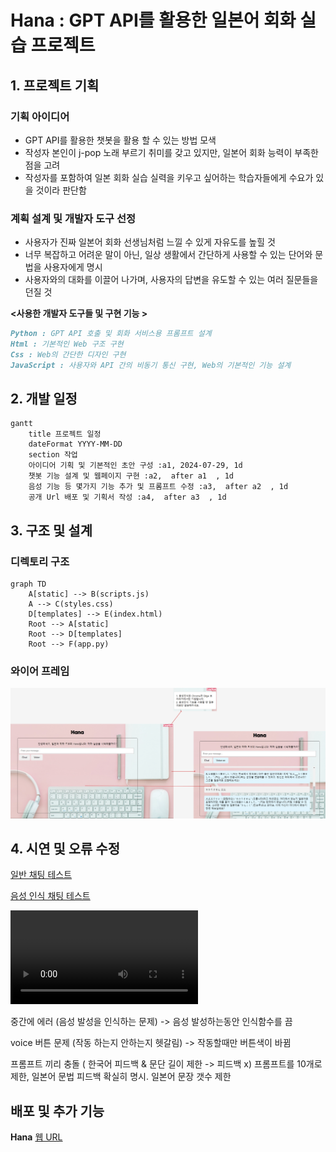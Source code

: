 # **Hana** : GPT API를 활용한 일본어 회화 실습 프로젝트

## 1. 프로젝트 기획

### 기획 아이디어
  - GPT API를 활용한 챗봇을 활용 할 수 있는 방법 모색
  - 작성자 본인이 j-pop 노래 부르기 취미를 갖고 있지만, 일본어 회화 능력이 부족한 점을 고려
  - 작성자를 포함하여 일본 회화 실습 실력을 키우고 싶어하는 학습자들에게 수요가 있을 것이라 판단함

### 계획 설계 및 개발자 도구 선정
  - 사용자가 진짜 일본어 회화 선생님처럼 느낄 수 있게 자유도를 높힐 것
  - 너무 복잡하고 어려운 말이 아닌, 일상 생활에서 간단하게 사용할 수 있는 단어와 문법을 사용자에게 명시
  - 사용자와의 대화를 이끌어 나가며, 사용자의 답변을 유도할 수 있는 여러 질문들을 던질 것

  **<사용한 개발자 도구들 및 구현 기능 >**
  ```md
  Python : GPT API 호출 및 회화 서비스용 프롬프트 설계
  Html : 기본적인 Web 구조 구현
  Css : Web의 간단한 디자인 구현
  JavaScript : 사용자와 API 간의 비동기 통신 구현, Web의 기본적인 기능 설계
  ```

## 2. 개발 일정

```mermaid
gantt
    title 프로젝트 일정
    dateFormat YYYY-MM-DD
    section 작업
    아이디어 기획 및 기본적인 초안 구성 :a1, 2024-07-29, 1d
    챗봇 기능 설계 및 웹페이지 구현 :a2,  after a1  , 1d
    음성 기능 등 몇가지 기능 추가 및 프롬프트 수정 :a3,  after a2  , 1d
    공개 Url 배포 및 기획서 작성 :a4,  after a3  , 1d
```

## 3. 구조 및 설계

### 디렉토리 구조
```mermaid
graph TD
    A[static] --> B(scripts.js)
    A --> C(styles.css)
    D[templates] --> E(index.html)
    Root --> A[static]
    Root --> D[templates]
    Root --> F(app.py)
```
### 와이어 프레임
![img](/README_Contents/Hana_wireframe.png)


## 4. 시연 및 오류 수정

[일반 채팅 테스트](/README_Contents/Hana_chat.mp4)

[음성 인식 채팅 테스트](/README_Contents/Hana_voice.mp4)

<video controls>
  <source src="README_Contents/Hana_chat.mp4" type="video/mp4">
</video>

중간에 에러
(음성 발성을 인식하는 문제) -> 음성 발성하는동안 인식함수를 끔

voice 버튼 문제
(작동 하는지 안하는지 헷갈림) -> 작동할때만 버튼색이 바뀜

프롬프트 끼리 충돌 ( 한국어 피드백 & 문단 길이 제한 -> 피드백 x)
프롬프트를 10개로 제한, 일본어 문법 피드백 확실히 명시. 일본어 문장 갯수 제한


## 배포 및 추가 기능

**Hana**
[웹 URL](https://5247b9f7-a0ab-44f1-b793-06342caa1505-00-22n07igtg5n15.sisko.replit.dev/)